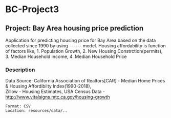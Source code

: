 # BC-Project3

## Project: Bay Area housing price prediction
Application for predicting housing price for Bay Area based on the data collected since 1990 by using ------ model. 
Housing affordability  is function of factors like,
    1. Population Growth,
    2. New Housing Constrction(permits),
    3. Median Household income,
    4. Median Household Price 

### Description
Data
    Source: California Association of Realtors[CAR] - Median Home Prices & Housing                                                        Affordibilty Index(1990-2018),          
            Zillow - Housing Estimates,
            USA Census Data - 
            http://www.vitalsigns.mtc.ca.gov/housing-growth
    
    Format: CSV
    Location: resources/data/..

    

